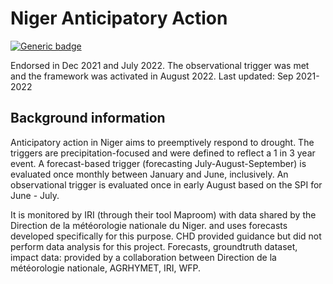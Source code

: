 # Niger Anticipatory Action

[![Generic badge](https://img.shields.io/badge/STATUS-ENDORSED-%231EBFB3)](https://shields.io/)

Endorsed in Dec 2021 and July 2022. The observational trigger was met and the framework was activated in August 2022.
Last updated: Sep 2021-2022

## Background information

Anticipatory action in Niger aims to preemptively respond to drought. The triggers are precipitation-focused and were defined to reflect a 1 in 3 year event. A forecast-based trigger (forecasting July-August-September) is evaluated once monthly between January and June, inclusively. An observational trigger is evaluated once in early August based on the SPI for June - July.

It is monitored by IRI (through their tool Maproom) with data shared by the Direction de la météorologie nationale du Niger. and uses forecasts developed specifically for this purpose. CHD provided guidance but did not perform data analysis for this project. Forecasts, groundtruth dataset, impact data: provided by a collaboration between Direction de la météorologie nationale, AGRHYMET, IRI, WFP.

